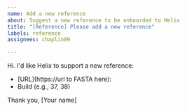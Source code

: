 ```yaml
---
name: Add a new reference
about: Suggest a new reference to be onboarded to Helix
title: "[Reference] Please add a new reference"
labels: reference
assignees: chaplin89

---
```


Hi.
I'd like Helix to support a new reference:
- [URL](https://url to FASTA here):
- Build (e.g., 37, 38)

Thank you,
[Your name]
